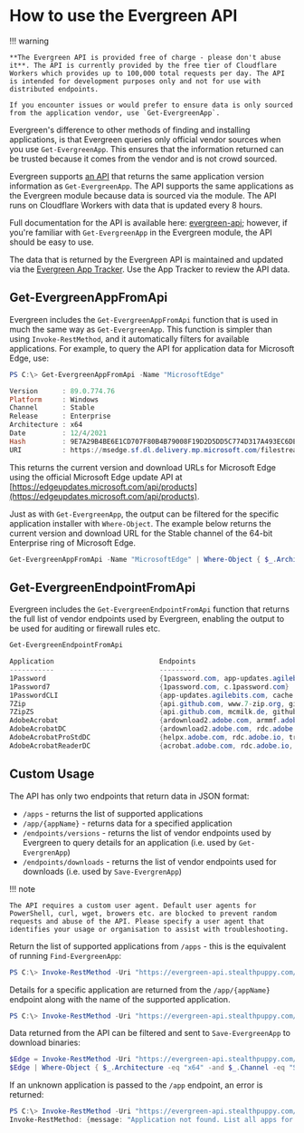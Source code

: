 # How to use the Evergreen API

!!! warning

    **The Evergreen API is provided free of charge - please don't abuse it**. The API is currently provided by the free tier of Cloudflare Workers which provides up to 100,000 total requests per day. The API is intended for development purposes only and not for use with distributed endpoints.
    
    If you encounter issues or would prefer to ensure data is only sourced from the application vendor, use `Get-EvergreenApp`.

Evergreen's difference to other methods of finding and installing applications, is that Evergreen queries only official vendor sources when you use `Get-EvergreenApp`. This ensures that the information returned can be trusted because it comes from the vendor and is not crowd sourced.

Evergreen supports [an API](https://evergreen-api.stealthpuppy.com/) that returns the same application version information as `Get-EvergreenApp`. The API supports the same applications as the Evergreen module because data is sourced via the module. The API runs on Cloudflare Workers with data that is updated every 8 hours.

Full documentation for the API is available here: [evergreen-api](https://app.swaggerhub.com/apis/stealthpuppy/evergreen-api/1.0.0); however, if you're familiar with `Get-EvergreenApp` in the Evergreen module, the API should be easy to use.

The data that is returned by the Evergreen API is maintained and updated via the [Evergreen App Tracker](https://stealthpuppy.com/apptracker/). Use the App Tracker to review the API data.

## Get-EvergreenAppFromApi

Evergreen includes the `Get-EvergreenAppFromApi` function that is used in much the same way as `Get-EvergreenApp`. This function is simpler than using `Invoke-RestMethod`, and it automatically filters for available applications. For example, to query the API for application data for Microsoft Edge, use:

```powershell
PS C:\> Get-EvergreenAppFromApi -Name "MicrosoftEdge"

Version      : 89.0.774.76
Platform     : Windows
Channel      : Stable
Release      : Enterprise
Architecture : x64
Date         : 12/4/2021
Hash         : 9E7A29B4BE6E1CD707F80B4B79008F19D2D5DD5C774D317A493EC6DE5BE0B7D7
URI          : https://msedge.sf.dl.delivery.mp.microsoft.com/filestreamingservice/files/4d12f620-174c-4259-85e6-8a80ea45ff10/MicrosoftEdgeEnterpriseX64.msi
```

This returns the current version and download URLs for Microsoft Edge using the official Microsoft Edge update API at [https://edgeupdates.microsoft.com/api/products](https://edgeupdates.microsoft.com/api/products).

Just as with `Get-EvergreenApp`, the output can be filtered for the specific application installer with `Where-Object`. The example below returns the current version and download URL for the Stable channel of the 64-bit Enterprise ring of Microsoft Edge.

```powershell
Get-EvergreenAppFromApi -Name "MicrosoftEdge" | Where-Object { $_.Architecture -eq "x64" -and $_.Channel -eq "Stable" -and $_.Release -eq "Enterprise" }
```

## Get-EvergreenEndpointFromApi

Evergreen includes the `Get-EvergreenEndpointFromApi` function that returns the full list of vendor endpoints used by Evergreen, enabling the output to be used for auditing or firewall rules etc.

```powershell
Get-EvergreenEndpointFromApi

Application                          Endpoints                                                                                                      Ports
-----------                          ---------                                                                                                      -----
1Password                            {1password.com, app-updates.agilebits.com, downloads.1password.com, cdn.agilebits.com}                         {443}
1Password7                           {1password.com, c.1password.com}                                                                               {443}
1PasswordCLI                         {app-updates.agilebits.com, cache.agilebits.com, developer.1password.com}                                      {443}
7Zip                                 {api.github.com, www.7-zip.org, github.com}                                                                    {443}
7ZipZS                               {api.github.com, mcmilk.de, github.com}                                                                        {443}
AdobeAcrobat                         {ardownload2.adobe.com, armmf.adobe.com, helpx.adobe.com}                                                      {443}
AdobeAcrobatDC                       {ardownload2.adobe.com, rdc.adobe.io, www.adobe.com}                                                           {443}
AdobeAcrobatProStdDC                 {helpx.adobe.com, rdc.adobe.io, trials.adobe.com}                                                              {443}
AdobeAcrobatReaderDC                 {acrobat.adobe.com, rdc.adobe.io, ardownload2.adobe.com}                                                       {443}
```

## Custom Usage

The API has only two endpoints that return data in JSON format:

* `/apps` - returns the list of supported applications
* `/app/{appName}` - returns data for a specified application
* `/endpoints/versions` - returns the list of vendor endpoints used by Evergreen to query details for an application (i.e. used by `Get-EvergrenApp`)
* `/endpoints/downloads` - returns the list of vendor endpoints used for downloads  (i.e. used by `Save-EvergrenApp`)

!!! note

    The API requires a custom user agent. Default user agents for PowerShell, curl, wget, browers etc. are blocked to prevent random requests and abuse of the API. Please specify a user agent that identifies your usage or organisation to assist with troubleshooting.

Return the list of supported applications from `/apps` - this is the equivalent of running `Find-EvergreenApp`:

```powershell
PS C:\> Invoke-RestMethod -Uri "https://evergreen-api.stealthpuppy.com/apps" -UserAgent "My custom UA"
```

Details for a specific application are returned from the `/app/{appName}` endpoint along with the name of the supported application.

```powershell
PS C:\> Invoke-RestMethod -Uri "https://evergreen-api.stealthpuppy.com/app/MicrosoftEdge" -UserAgent "My custom UA"
```

Data returned from the API can be  filtered and sent to `Save-EvergreenApp` to download binaries:

```powershell
$Edge = Invoke-RestMethod -Uri "https://evergreen-api.stealthpuppy.com/app/MicrosoftEdge"
$Edge | Where-Object { $_.Architecture -eq "x64" -and $_.Channel -eq "Stable" -and $_.Release -eq "Enterprise" } | Save-EvergreenApp -Path "C:\Apps"
```

If an unknown application is passed to the `/app` endpoint, an error is returned:

```powershell
PS C:\> Invoke-RestMethod -Uri "https://evergreen-api.stealthpuppy.com/app/UnsupportedApp" -UserAgent "My custom UA"
Invoke-RestMethod: {message: "Application not found. List all apps for valid application names. Application names are case sensitive.}
```
